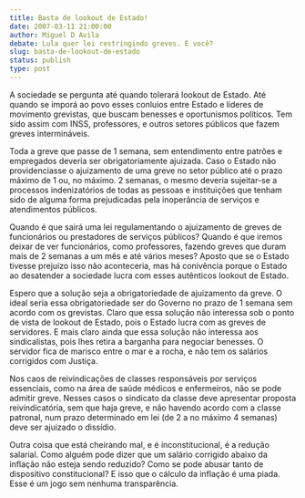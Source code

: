 ```yaml
---
title: Basta de lookout de Estado!
date: 2007-03-11 21:00:00
author: Miguel D Avila
debate: Lula quer lei restringindo greves. E você?
slug: basta-de-lookout-de-estado
status: publish 
type: post
---
```


A sociedade se pergunta até quando tolerará lookout de Estado. Até quando se imporá ao povo esses conluios entre Estado e líderes de movimento grevistas, que buscam benesses e oportunismos políticos. Tem sido assim com INSS, professores, e outros setores públicos que fazem greves intermináveis.   

  

Toda a greve que passe de 1 semana, sem entendimento entre patrões e empregados deveria ser obrigatoriamente ajuizada. Caso o Estado não providenciasse o ajuizamento de uma greve no setor público até o prazo máximo de 1 ou, no máximo. 2 semanas, o mesmo deveria sujeitar-se a processos indenizatórios de todas as pessoas e instituições que tenham sido de alguma forma prejudicadas pela inoperância de serviços e atendimentos públicos.   

  

Quando é que sairá uma lei regulamentando o ajuizamento de greves de funcionários ou prestadores de serviços públicos? Quando é que iremos deixar de ver funcionários, como professores, fazendo greves que duram mais de 2 semanas a um mês e até vários meses? Aposto que se o Estado tivesse prejuízo isso não aconteceria, mas há conivência porque o Estado ao desatender a sociedade lucra com esses autênticos lookout de Estado.  

  

Espero que a solução seja a obrigatoriedade de ajuizamento da greve. O ideal seria essa obrigatoriedade ser do Governo no prazo de 1 semana sem acordo com os grevistas. Claro que essa solução não interessa sob o ponto de vista de lookout de Estado, pois o Estado lucra com as greves de servidores. E mais claro ainda que essa solução não interessa aos sindicalistas, pois lhes retira a barganha para negociar benesses. O servidor fica de marisco entre o mar e a rocha, e não tem os salários corrigidos com Justiça.  

  

  

Nos caos de reivindicações de classes responsáveis por serviços essenciais, como na área de saúde médicos e enfermeiros, não se pode admitir greve. Nesses casos o sindicato da classe deve apresentar proposta reivindicatória, sem que haja greve, e não havendo acordo com a classe patronal, num prazo determinado em lei (de 2 a no máximo 4 semanas) deve ser ajuizado o dissídio.   

  

Outra coisa que está cheirando mal, e é inconstitucional, é a redução salarial. Como alguém pode dizer que um salário corrigido abaixo da inflação não esteja sendo reduzido? Como se pode abusar tanto de dispositivo constitucional? E isso que o cálculo da inflação é uma piada. Esse é um jogo sem nenhuma transparência.
